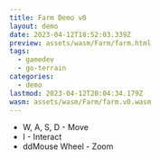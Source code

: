 ```yaml
---
title: Farm Demo v0
layout: demo
date: 2023-04-12T18:52:03.339Z
preview: assets/wasm/Farm/farm.html
tags:
  - gamedev
  - go-terrain
categories:
  - demo
lastmod: 2023-04-12T20:04:34.179Z
wasm: assets/wasm/Farm/farm.v0.wasm
---
```

- W, A, S, D - Move
- I - Interact
- ddMouse Wheel - Zoom
